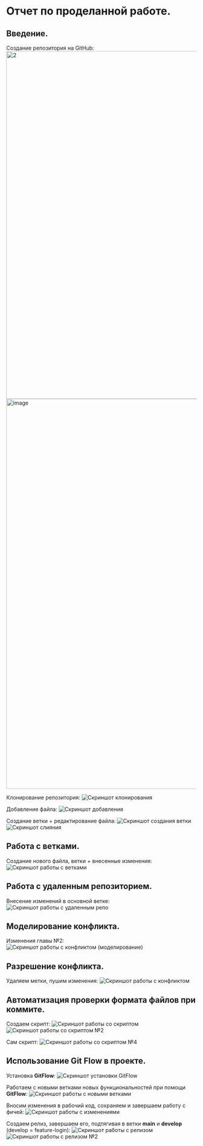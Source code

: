 # Отчет по проделанной работе.

## Введение. 

Создание репозитория на GitHub:
<img width="920" alt="2" src="https://github.com/Makarov1e/git-practice/assets/144479831/430f4759-2f33-450c-ad58-3efe479f904b">
<img width="1032" alt="image" src="https://github.com/Makarov1e/git-practice/assets/144479831/fc5c612b-29f1-436a-8787-0f13bf73cc38">



Клонирование репозитория:
![Скриншот клонирования](assets/2.png)

Добавление файла:
![Скриншот добавления](assets/3.png)

Создание ветки + редактирование файла:
![Скриншот создания ветки](assets/4.png)
![Скриншот слияния](assets/5.png)

## Работа с ветками.

Создание нового файла, ветки + внесенные изменения:
![Скриншот работы с ветками](assets/6.png)

## Работа с удаленным репозиторием.

Внесение изменений в основной ветке:
![Скриншот работы с удаленным репо](assets/7.png)

## Моделирование конфликта.

Изменения главы №2:
![Скриншот работы с конфликтом (моделирование)](assets/8.png)

## Разрешение конфликта.

Удаляем метки, пушим изменения:
![Скриншот работы с конфликтом](assets/12.png)

## Автоматизация проверки формата файлов при коммите.

Создаем скрипт:
![Скриншот работы со скриптом](assets/13.png)
![Скриншот работы со скриптом №2](assets/15.png)

Сам скрипт:
![Скриншот работы со скриптом №4](assets/23.png)


## Использование Git Flow в проекте.

Установка __GitFlow__:
![Скриншот установки GitFlow](assets/16.png)

Работаем с новыми ветками новых функциональностей при помощи __GitFlow__:
![Скриншот работы с новыми ветками](assets/17.png)

Вносим изменения в рабочий код, сохраняем и завершаем работу с фичей:
![Скриншот работы с изменениями](assets/19.png)

Создаем релиз, завершаем его, подтягивая в ветки **main** и **develop** (develop = feature-login):
![Скриншот работы с релизом](assets/20.png)
![Скриншот работы с релизом №2](assets/21.png)
